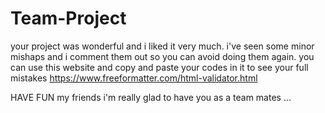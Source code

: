 # Team-Project


your project was wonderful and i liked it very much.  i've seen some minor mishaps and i comment them out so you can avoid doing them again. 
you can use this website and copy and paste your codes in it to see your full mistakes
https://www.freeformatter.com/html-validator.html


HAVE FUN my friends i'm really glad to have you as a team mates ...